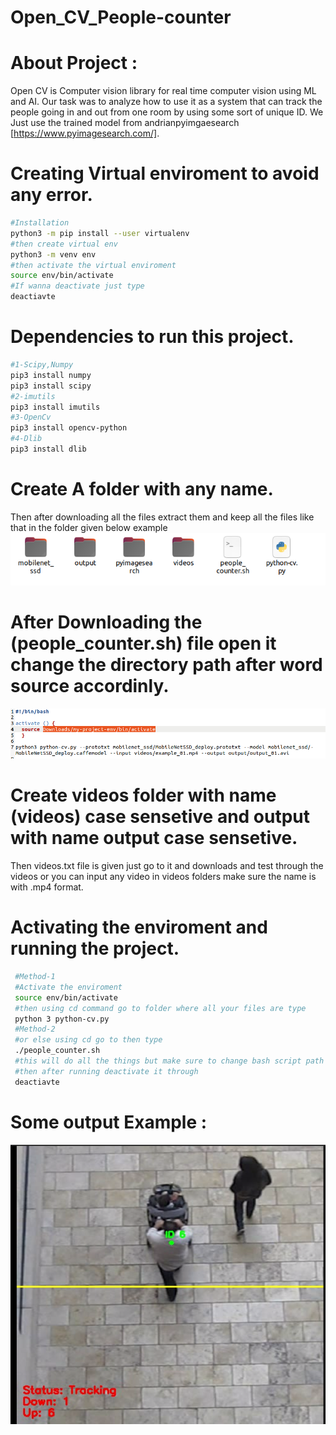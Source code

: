 # Open_CV_People-counter

<h1>About Project :</h1>

Open CV is Computer vision library for real time computer vision using ML and AI. Our task was to analyze how to use it as a system that can track the people going in and out from one room by using some sort of unique ID. We Just use the trained model from andrianpyimgaesearch [https://www.pyimagesearch.com/]. 

<h1>Creating Virtual enviroment to avoid any error.</h1>

 ```bash
#Installation
python3 -m pip install --user virtualenv
#then create virtual env 
python3 -m venv env
#then activate the virtual enviroment
source env/bin/activate
#If wanna deactivate just type
deactiavte
```
<h1>Dependencies to run this project.</h1>

 ```bash
#1-Scipy,Numpy
pip3 install numpy
pip3 install scipy
#2-imutils
pip3 install imutils
#3-OpenCv
pip3 install opencv-python
#4-Dlib
pip3 install dlib
```
<h1>Create A folder with any name.</h1>
Then after downloading all the files extract them and keep all the files like that in the folder given below example
<img src="pic1.png" alt="pic1">

<h1>After Downloading the (people_counter.sh) file open it change the directory path after word source accordinly.</h1>
<img src="pic2.png" alt="pic2">

<h1>Create videos folder with name (videos) case sensetive and output with name output case sensetive.</h1>
<p>Then videos.txt file is given just go to it and downloads and test through the videos or you can input any video in videos folders make sure the name is with .mp4 format.</p>
 
 <h1>Activating the enviroment and running the project.</h1>
 
 
```bash
 #Method-1
 #Activate the enviroment
 source env/bin/activate
 #then using cd command go to folder where all your files are type
 python 3 python-cv.py
 #Method-2
 #or else using cd go to then type
 ./people_counter.sh 
 #this will do all the things but make sure to change bash script path accordingly told previously above in the readme.
 #then after running deactivate it through
 deactiavte
```
<h1>Some output Example : </h1>
<img src="result.png" alt="result-pic">
